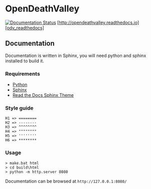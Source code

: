 # OpenDeathValley


[![Documentation Status](https://readthedocs.org/projects/opendeathvalley/badge/?version=latest)](http://opendeathvalley.readthedocs.io/en/latest/?badge=latest) [http://opendeathvalley.readthedocs.io][odv_readthedocs]

## Documentation

Documentation is written in Sphinx, you will need python and sphinx installed to build it.

### Requirements


* [Python][python]
* [Sphinx][python_sphinx]
* [Read the Docs Sphinx Theme][sphinx_rtd_theme]

### Style guide

    H1 => ========
    H2 => --------
    H3 => ^^^^^^^^
    H4 => """"""""
    H5 => ''''''''
    H6 => ********

### Usage

    > make.bat html
    > cd build\html
    > python -m http.server 8080

Documentation can be browsed at `http://127.0.0.1:8080/`

[python]: http://www.python.org/getit/
[python_sphinx]: http://www.sphinx-doc.org/en/stable/
[sphinx_rtd_theme]: https://github.com/readthedocs/sphinx_rtd_theme
[odv_readthedocs]: http://opendeathvalley.readthedocs.io